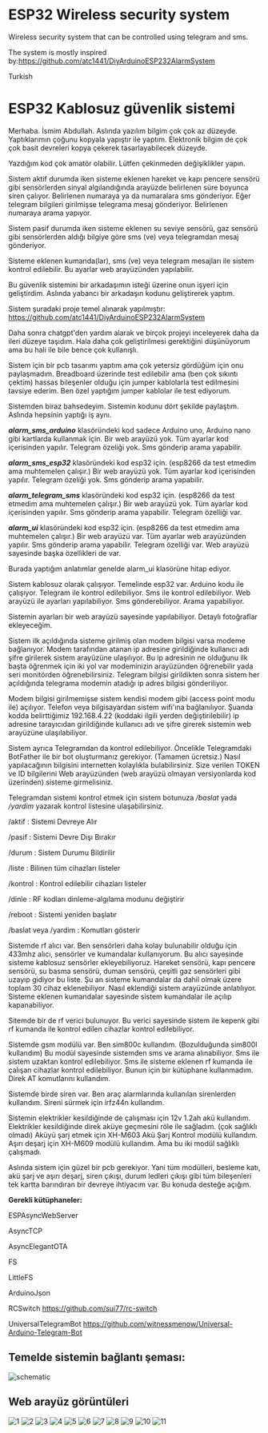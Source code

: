 # ESP32 Wireless security system

Wireless security system that can be controlled using telegram and sms.

The system is mostly inspired by:https://github.com/atc1441/DiyArduinoESP232AlarmSystem





Turkish

# ESP32 Kablosuz güvenlik sistemi

Merhaba. İsmim Abdullah. Aslında yazılım bilgim çok çok az düzeyde. Yaptıklarımın çoğunu kopyala yapıştır ile yaptım. Elektronik bilgim de çok çok basit devreleri kopya çekerek tasarlayabilecek düzeyde.

Yazdığım kod çok amatör olabilir. Lütfen çekinmeden değişiklikler yapın. 

Sistem aktif durumda iken sisteme eklenen hareket ve kapı pencere sensörü gibi sensörlerden sinyal algılandığında arayüzde belirlenen süre boyunca siren çalıyor. Belirlenen numaraya ya da numaralara sms gönderiyor. Eğer telegram bilgileri girilmişse telegrama mesaj gönderiyor. Belirlenen numaraya arama yapıyor.

Sistem pasif durumda iken sisteme eklenen su seviye sensörü, gaz sensörü gibi sensörlerden aldığı bilgiye göre sms (ve) veya telegramdan mesaj gönderiyor.

Sisteme eklenen kumanda(lar), sms (ve) veya telegram mesajları ile sistem kontrol edilebilir. Bu ayarlar web arayüzünden yapılabilir.

Bu güvenlik sistemini bir arkadaşımın isteği üzerine onun işyeri için geliştirdim. Aslında yabancı bir arkadaşın kodunu geliştirerek yaptım.

Sistem şuradaki proje temel alınarak yapılmıştır: https://github.com/atc1441/DiyArduinoESP232AlarmSystem

Daha sonra chatgpt'den yardım alarak ve birçok projeyi inceleyerek daha da ileri düzeye taşıdım. Hala daha çok geliştirilmesi gerektiğini düşünüyorum ama bu hali ile bile bence çok kullanışlı.

Sistem için bir pcb tasarımı yaptım ama çok yetersiz gördüğüm için onu paylaşmadım. Breadboard üzerinde test edilebilir ama (ben çok sıkıntı çektim) hassas bileşenler olduğu için jumper kablolarla test edilmesini tavsiye ederim. Ben özel yaptığım jumper kablolar ile test ediyorum.

Sistemden biraz bahsedeyim. Sistemin kodunu dört şekilde paylaştım. Aslında hepsinin yaptığı iş aynı.

**_alarm_sms_arduino_** klasöründeki kod sadece Arduino uno, Arduino nano gibi kartlarda kullanmak için. Bir web arayüzü yok. Tüm ayarlar kod içerisinden yapılır. Telegram özeliği yok. Sms gönderip arama yapabilir.

**_alarm_sms_esp32_** klasöründeki kod esp32 için. (esp8266 da test etmedim ama muhtemelen çalışır.) Bir web arayüzü yok. Tüm ayarlar kod içerisinden yapılır. Telegram özeliği yok. Sms gönderip arama yapabilir.

**_alarm_telegram_sms_** klasöründeki kod esp32 için. (esp8266 da test etmedim ama muhtemelen çalışır.) Bir web arayüzü yok. Tüm ayarlar kod içerisinden yapılır. Sms gönderip arama yapabilir. Telegram özelliği var.

**_alarm_ui_** klasöründeki kod esp32 için. (esp8266 da test etmedim ama muhtemelen çalışır.) Bir web arayüzü var. Tüm ayarlar web arayüzünden yapılır. Sms gönderip arama yapabilir. Telegram özelliği var. Web arayüzü sayesinde başka özellikleri de var.

Burada yaptığım anlatımlar genelde alarm_ui klasörüne hitap ediyor.

Sistem kablosuz olarak çalışıyor. Temelinde esp32 var. Arduino kodu ile çalışıyor. Telegram ile kontrol edilebiliyor. Sms ile kontrol edilebiliyor. Web arayüzü ile ayarları yapılabiliyor. Sms gönderebiliyor. Arama yapabiliyor.


Sistemin ayarları bir web arayüzü sayesinde yapılabiliyor. Detaylı fotoğraflar ekleyeceğim. 

Sistem ilk açıldığında sisteme girilmiş olan modem bilgisi varsa modeme bağlanıyor. Modem tarafından atanan ip adresine girildiğinde kullanıcı adı şifre girilerek sistem arayüzüne ulaşılıyor. Bu ip adresinin ne olduğunu ilk başta öğrenmek için iki yol var modeminizin arayüzünden öğrenebilir yada seri monitörden öğrenebilirsiniz. Telegram bilgisi girildikten sonra sistem her açıldığında telegrama modemin atadığı ip adres bilgisi gönderiliyor.

Modem bilgisi girilmemişse sistem kendisi modem gibi (access point modu ile) açılıyor. Telefon veya bilgisayardan sistem wifi'ına bağlanılıyor. Şuanda kodda belirttiğimiz 192.168.4.22 (koddaki ilgili yerden değiştirilebilir) ip adresine tarayıcıdan girildiğinde kullanıcı adı ve şifre girerek sistemin web arayüzüne ulaşılabiliyor.

Sistem ayrıca Telegramdan da kontrol edilebiliyor. Öncelikle Telegramdaki BotFather ile bir bot oluşturmanız gerekiyor. (Tamamen ücretsiz.) Nasıl yapılacağının bilgisini internetten kolaylıkla bulabilirsiniz. Size verilen TOKEN ve ID bilgilerini Web arayüzünden (web arayüzü olmayan versiyonlarda kod üzerinden) sisteme girmelisiniz.

Telegramdan sistemi kontrol etmek için sistem botunuza */baslat* yada */yardim* yazarak kontrol listesine ulaşabilirsiniz.

/aktif : Sistemi Devreye Alır

/pasif : Sistemi Devre Dışı Bırakır

/durum : Sistem Durumu Bildirilir

/liste : Bilinen tüm cihazları listeler

/kontrol : Kontrol edilebilir cihazları listeler

/dinle : RF kodları dinleme-algılama modunu değiştirir

/reboot : Sistemi yeniden başlatır

/baslat veya /yardim : Komutları gösterir

Sistemde rf alıcı var. Ben sensörleri daha kolay bulunabilir olduğu için 433mhz alıcı, sensörler ve kumandalar kullanıyorum. Bu alıcı sayesinde sisteme kablosuz sensörler ekleyebiliyoruz. Hareket sensörü, kapı pencere sensörü, su basma sensörü, duman sensörü, çeşitli gaz sensörleri gibi uzayıp gidiyor bu liste. Şu an sisteme kumandalar da dahil olmak üzere toplam 30 cihaz eklenebiliyor. Nasıl eklendiği sistem arayüzünde anlatılıyor. Sisteme eklenen kumandalar sayesinde sistem kumandalar ile açılıp kapanabiliyor. 

Sitemde bir de rf verici bulunuyor. Bu verici sayesinde sistem ile kepenk gibi rf kumanda ile kontrol edilen cihazlar kontrol edilebiliyor.

Sistemde gsm modülü var. Ben sim800c kullandım. (Bozulduğunda sim800l kullandım) Bu modül sayesinde sistemden sms ve arama alınabiliyor. Sms ile sistem uzaktan kontrol edilebiliyor. Sms ile sisteme eklenen rf kumanda ile çalışan cihazlar kontrol edilebiliyor. Bunun için bir kütüphane kullanmadım. Direk AT komutlarını kullandım.

Sistemde birde siren var. Ben araç alarmlarında kullanılan sirenlerden kullandım. Sireni sürmek için irfz44n kullandım.

Sistemin elektrikler kesildiğinde de çalışması için 12v 1.2ah akü kullandım. Elektrikler kesildiğinde direk aküye geçmesini röle ile sağladım. (çok sağlıklı olmadı) Aküyü şarj etmek için XH-M603 Akü Şarj Kontrol modülü kullandım. Aşırı deşarj için XH-M609 modülü kullandım. Ama bu iki modül sağlıklı çalışmadı. 

Aslında sistem için güzel bir pcb gerekiyor. Yani tüm modülleri, besleme katı, akü şarj ve aşırı deşarj, siren çıkışı, durum ledleri çıkışı gibi tüm bileşenleri tek kartta barındıran bir devreye ihtiyacım var. Bu konuda desteğe açığım.


**Gerekli kütüphaneler:**

ESPAsyncWebServer

AsyncTCP

AsyncElegantOTA

FS

LittleFS

ArduinoJson

RCSwitch https://github.com/sui77/rc-switch

UniversalTelegramBot  https://github.com/witnessmenow/Universal-Arduino-Telegram-Bot


## Temelde sistemin bağlantı şeması:
![schematic](https://github.com/TA1AUB/ESP32-wireless-security-system/assets/11720438/8b77be8f-a3ee-49f6-b810-279d69cf4e5c)



## Web arayüz görüntüleri
![1](https://github.com/TA1AUB/ESP32-wireless-security-system/assets/11720438/c154d649-65ef-466a-9b93-d762864b9542)
![2](https://github.com/TA1AUB/ESP32-wireless-security-system/assets/11720438/57bb3df1-4be6-4b3e-bc84-3bdb4fa384ca)
![3](https://github.com/TA1AUB/ESP32-wireless-security-system/assets/11720438/845f913c-56ed-4ac4-b37b-6bbb2cd4cc6a)
![4](https://github.com/TA1AUB/ESP32-wireless-security-system/assets/11720438/311cb592-9252-4d55-8635-d172df7d3e21)
![5](https://github.com/TA1AUB/ESP32-wireless-security-system/assets/11720438/f1d40e25-996e-4bac-bf7e-ec82b6968c53)
![6](https://github.com/TA1AUB/ESP32-wireless-security-system/assets/11720438/2e1c2160-3589-4441-b50c-4de1ee9917d3)
![7](https://github.com/TA1AUB/ESP32-wireless-security-system/assets/11720438/68e264b5-f017-404a-826a-e809b21ac166)
![8](https://github.com/TA1AUB/ESP32-wireless-security-system/assets/11720438/935147ed-74d6-417a-b765-a8d64dd151a1)
![9](https://github.com/TA1AUB/ESP32-wireless-security-system/assets/11720438/4ebdc96f-7e5a-4df6-b994-3a87274088dd)
![10](https://github.com/TA1AUB/ESP32-wireless-security-system/assets/11720438/2d541c97-8c68-4565-8a6e-a7909360e121)
![11](https://github.com/TA1AUB/ESP32-wireless-security-system/assets/11720438/4435061a-e8c8-4c20-8def-d0408af2a8da)
